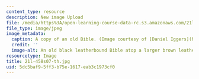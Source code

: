 ```yaml
---
content_type: resource
description: New image Upload
file: /media/https%3A/open-learning-course-data-rc.s3.amazonaws.com/21l-458-the-bible-spring-2007/5dc5baf95ff3b75e1617eab3c1973cf0_21l-458s07-th.jpg
file_type: image/jpeg
image_metadata:
  caption: A copy of an old Bible. (Image courtesy of [Daniel Iggers](http://www.flickr.com/photos/fortinbras/).)
  credit: ''
  image-alt: An old black leatherbound Bible atop a larger brown leatherbound book.
resourcetype: Image
title: 21l-458s07-th.jpg
uid: 5dc5baf9-5ff3-b75e-1617-eab3c1973cf0
---
```

